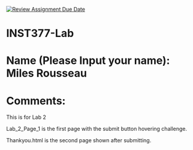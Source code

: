 [![Review Assignment Due Date](https://classroom.github.com/assets/deadline-readme-button-22041afd0340ce965d47ae6ef1cefeee28c7c493a6346c4f15d667ab976d596c.svg)](https://classroom.github.com/a/LHOh9PUe)
# INST377-Lab

# Name (Please Input your name): Miles Rousseau

# Comments: 

This is for Lab 2

Lab_2_Page_1 is the first page with the submit button hovering challenge.

Thankyou.html is the second page shown after submitting.
